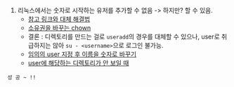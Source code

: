 1. 리눅스에서는 숫자로 시작하는 유저를 추가할 수 없음 -> 하지만? 할 수 있음.
    - [참고 링크와 대체 해결법](https://unix.stackexchange.com/questions/287077/why-cant-linux-usernames-begin-with-numbers)
    - [소유권을 바꾸는 chown](https://zamezzz.tistory.com/85)
    - 결론 :
      디렉토리를 만드는 걸로 ```useradd```의 경우를 대체할 수 있으나,
      user로 취급하지는 않아 ```su - <username>```으로 로그인 불가능.
    - [임의의 user 지정 후 이름을 숫자로 바꾸기](https://yesyo.com/mintbbs/bbs/board.php?bo_table=linux&wr_id=184&page=9)
    - [user에 해당하는 디렉토리가 안 보일 때](https://daram2-everyday.tistory.com/50)
```plaintext
성 공 ~ !!
```
